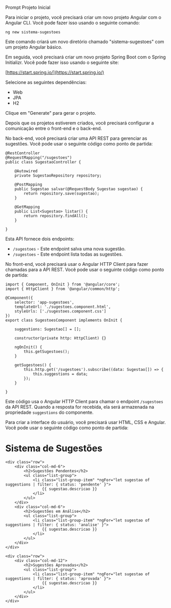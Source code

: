  Prompt Projeto Inicial 

 Para iniciar o projeto, você precisará criar um novo projeto Angular com o Angular CLI. Você pode fazer isso usando o seguinte comando:

```
ng new sistema-sugestoes
```

Este comando criará um novo diretório chamado "sistema-sugestoes" com um projeto Angular básico.

Em seguida, você precisará criar um novo projeto Spring Boot com o Spring Initializr. Você pode fazer isso usando o seguinte site:

[https://start.spring.io/](https://start.spring.io/)

Selecione as seguintes dependências:

* Web
* JPA
* H2

Clique em "Generate" para gerar o projeto.

Depois que os projetos estiverem criados, você precisará configurar a comunicação entre o front-end e o back-end.

No back-end, você precisará criar uma API REST para gerenciar as sugestões. Você pode usar o seguinte código como ponto de partida:

```
@RestController
@RequestMapping("/sugestoes")
public class SugestaoController {

    @Autowired
    private SugestaoRepository repository;

    @PostMapping
    public Sugestao salvar(@RequestBody Sugestao sugestao) {
        return repository.save(sugestao);
    }

    @GetMapping
    public List<Sugestao> listar() {
        return repository.findAll();
    }

}
```

Esta API fornece dois endpoints:

* `/sugestoes` - Este endpoint salva uma nova sugestão.
* `/sugestoes` - Este endpoint lista todas as sugestões.

No front-end, você precisará usar o Angular HTTP Client para fazer chamadas para a API REST. Você pode usar o seguinte código como ponto de partida:

```
import { Component, OnInit } from '@angular/core';
import { HttpClient } from '@angular/common/http';

@Component({
    selector: 'app-sugestoes',
    templateUrl: './sugestoes.component.html',
    styleUrls: ['./sugestoes.component.css']
})
export class SugestoesComponent implements OnInit {

    suggestions: Sugestao[] = [];

    constructor(private http: HttpClient) {}

    ngOnInit() {
        this.getSugestoes();
    }

    getSugestoes() {
        this.http.get('/sugestoes').subscribe((data: Sugestao[]) => {
            this.suggestions = data;
        });
    }

}
```

Este código usa o Angular HTTP Client para chamar o endpoint `/sugestoes` da API REST. Quando a resposta for recebida, ela será armazenada na propriedade `suggestions` do componente.

Para criar a interface do usuário, você precisará usar HTML, CSS e Angular. Você pode usar o seguinte código como ponto de partida:


<h1>Sistema de Sugestões</h1>

<div class="container">

    <div class="row">
        <div class="col-md-6">
            <h2>Sugestões Pendentes</h2>
            <ul class="list-group">
                <li class="list-group-item" *ngFor="let sugestao of suggestions | filter: { status: 'pendente' }">
                    {{ sugestao.descricao }}
                </li>
            </ul>
        </div>
        <div class="col-md-6">
            <h2>Sugestões em Análise</h2>
            <ul class="list-group">
                <li class="list-group-item" *ngFor="let sugestao of suggestions | filter: { status: 'analise' }">
                    {{ sugestao.descricao }}
                </li>
            </ul>
        </div>
    </div>

    <div class="row">
        <div class="col-md-12">
            <h2>Sugestões Aprovadas</h2>
            <ul class="list-group">
                <li class="list-group-item" *ngFor="let sugestao of suggestions | filter: { status: 'aprovada' }">
                    {{ sugestao.descricao }}
                </li>
            </ul>
        </div>
    </div>

</div>